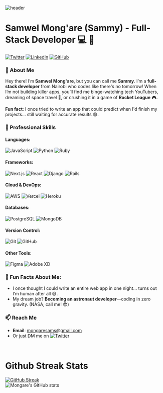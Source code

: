 
   ![header](./gh-header.jpg)

# Samwel Mong'are (Sammy) - Full-Stack Developer 💻 🚀

[![Twitter](https://img.shields.io/badge/-@sam_mongare-1DA1F2?style=flat&logo=twitter&logoColor=white)](https://twitter.com/sam_mongare)
[![LinkedIn](https://img.shields.io/badge/-LinkedIn-blue?style=flat&logo=linkedin&logoColor=white)](https://www.linkedin.com/in/samwel-mongare/)
[![GitHub](https://img.shields.io/badge/-GitHub-333?style=flat&logo=github&logoColor=white)](https://github.com/samwel-mongare)

### 👋 About Me
Hey there! I’m **Samwel Mong'are**, but you can call me **Sammy**. I’m a **full-stack developer** from Nairobi who codes like there's no tomorrow! When I’m not building killer apps, you’ll find me binge-watching tech YouTubers, dreaming of space travel 🚀, or crushing it in a game of **Rocket League** 🎮.

**Fun fact**: I once tried to write an app that could predict when I'd finish my projects... still waiting for accurate results 😅.

### 💼 Professional Skills

#### Languages:
 ![JavaScript](https://img.shields.io/badge/-JavaScript-F7DF1E?style=flat&logo=javascript&logoColor=black) 
![Python](https://img.shields.io/badge/-Python-3776AB?style=flat&logo=python&logoColor=white) 
 ![Ruby](https://img.shields.io/badge/-Ruby-CC342D?style=flat&logo=ruby&logoColor=white)

#### Frameworks:
 ![Next.js](https://img.shields.io/badge/-Next.js-000000?style=flat&logo=nextdotjs&logoColor=white)
 ![React](https://img.shields.io/badge/-React-61DAFB?style=flat&logo=react&logoColor=black) 
 ![Django](https://img.shields.io/badge/-Django-092E20?style=flat&logo=django&logoColor=white) 
 ![Rails](https://img.shields.io/badge/-Ruby_on_Rails-CC0000?style=flat&logo=rubyonrails&logoColor=white)

#### Cloud & DevOps:
 ![AWS](https://img.shields.io/badge/-AWS-232F3E?style=flat&logo=amazon-aws&logoColor=white) 
 ![Vercel](https://img.shields.io/badge/-Vercel-000000?style=flat&logo=vercel&logoColor=white) 
 ![Heroku](https://img.shields.io/badge/-Heroku-430098?style=flat&logo=heroku&logoColor=white)

#### Databases:
 ![PostgreSQL](https://img.shields.io/badge/-PostgreSQL-4169E1?style=flat&logo=postgresql&logoColor=white) 
 ![MongoDB](https://img.shields.io/badge/-MongoDB-47A248?style=flat&logo=mongodb&logoColor=white)

#### Version Control:
 ![Git](https://img.shields.io/badge/-Git-F05032?style=flat&logo=git&logoColor=white) 
 ![GitHub](https://img.shields.io/badge/-GitHub-333?style=flat&logo=github&logoColor=white)

#### Other Tools:
 ![Figma](https://img.shields.io/badge/-Figma-F24E1E?style=flat&logo=figma&logoColor=white) 
 ![Adobe XD](https://img.shields.io/badge/-Adobe_XD-FF61F6?style=flat&logo=adobe-xd&logoColor=white)

### 🎉 Fun Facts About Me:
- I once thought I could write an entire web app in one night... turns out I’m human after all 😅.
- My dream job? **Becoming an astronaut developer**—coding in zero gravity. (NASA, call me! 😎)

### 📫 Reach Me
- **Email**: [mongaresams@gmail.com](mailto:mongaresams@gmail.com)
- Or just DM me on [![Twitter](https://img.shields.io/badge/-@sam_mongare-1DA1F2?style=flat&logo=twitter&logoColor=white)](https://twitter.com/sam_mongare)

</br>
  
# Github Streak Stats

[![GitHub Streak](http://github-readme-streak-stats.herokuapp.com?user=samwel-mongare&date&show_format=M%20j%5B%2C%20Y%5D)]() 
</br>
![Mongare's GitHub stats](https://github-readme-stats.vercel.app/api?username=samwel-mongare&date&show_icons=true&theme=radical)
</br>
